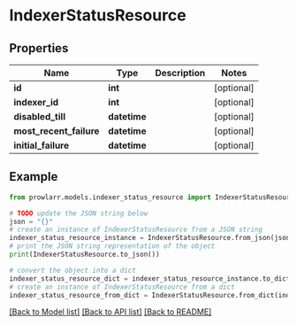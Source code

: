 # IndexerStatusResource


## Properties

Name | Type | Description | Notes
------------ | ------------- | ------------- | -------------
**id** | **int** |  | [optional] 
**indexer_id** | **int** |  | [optional] 
**disabled_till** | **datetime** |  | [optional] 
**most_recent_failure** | **datetime** |  | [optional] 
**initial_failure** | **datetime** |  | [optional] 

## Example

```python
from prowlarr.models.indexer_status_resource import IndexerStatusResource

# TODO update the JSON string below
json = "{}"
# create an instance of IndexerStatusResource from a JSON string
indexer_status_resource_instance = IndexerStatusResource.from_json(json)
# print the JSON string representation of the object
print(IndexerStatusResource.to_json())

# convert the object into a dict
indexer_status_resource_dict = indexer_status_resource_instance.to_dict()
# create an instance of IndexerStatusResource from a dict
indexer_status_resource_from_dict = IndexerStatusResource.from_dict(indexer_status_resource_dict)
```
[[Back to Model list]](../README.md#documentation-for-models) [[Back to API list]](../README.md#documentation-for-api-endpoints) [[Back to README]](../README.md)


